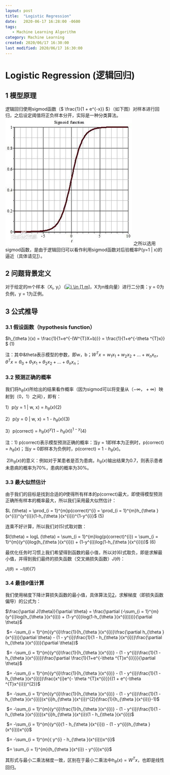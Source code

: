 ```yaml
---
layout: post
title:  "Logistic Regression"
date:   2020-06-17 16:28:00 -0600
tags:
   - Machine Learning Algorithm
category: Machine Learning
created: 2020/06/17 16:30:00
last modified: 2020/06/17 16:30:00
---
```


#  Logistic Regression (逻辑回归)

## 1 模型原理

逻辑回归使用sigmod函数（$ \frac{1}{1 + e^{-x}} $）（如下图）对样本进行回归，之后设定阈值将正负样本分开，实际是一种分类算法。
![sigmod function](/_posts/sigmod_function.jpg)
之所以选用sigmod函数，是由于逻辑回归可以看作利用sigmod函数对后验概率P(y=1 | x)的逼近（具体请见[1](https://blog.csdn.net/qq_19645269/article/details/79551576)）。

## 2 问题背景定义

对于给定的m个样本（X<sub>i</sub>, y<sub>i</sub>）（<a href="https://www.codecogs.com/eqnedit.php?latex=i&space;\in&space;[1,m]" target="_blank"><img src="https://latex.codecogs.com/gif.latex?i&space;\in&space;[1,m]" title="i \in [1,m]" /></a>，X为n维向量）进行二分类：y = 0为负例，y = 1为正例。

## 3 公式推导

### 3.1 假设函数（hypothesis function）

$h_{\theta }(x) = \frac{1}{1+e^{-(W^{T}X+b)}} = \frac{1}{1+e^{-\theta ^{T}x}}​$ 	          (1)

注：其中&theta表示模型的参数，即w，b；$W^{T}x = w_{1}x_{1} + w_{2}x_{2} + ... + w_{n}x_{n}$，$\theta^{T}x = \theta_{0} + \theta_{1}x_{1} + \theta_{2}x_{2} + ... + \theta_{n}x_{n}$；

### 3.2 预测正确的概率

我们将$h_{\theta }(x)$所给出的结果看作概率（因为sigmod可以将变量从（$-\infty，+\infty$）映射到（0，1）之间），即有：

1）p(y = 1 | w, x) = $h_{\theta }(x)​$	        	   (2)

2）p(y = 0 | w, x) = 1 - $h_{\theta }(x)​$	   	   (3)

3）p(correct) = $h_{\theta }(x)^{y}(1-h_{\theta }(x))^{1-y}​$       (4)

注：1) p(correct)表示模型预测正确的概率：当y = 1即样本为正例时，p(correct) = $h_{\theta }(x)$；当y = 0即样本为负例时，p(correct) = 1 - $h_{\theta }(x)$。

​       2)$h_{\theta }(x)$的意义：例如对于某患者是否为患病，$h_{\theta }(x)$输出结果为0.7，则表示患者未患病的概率为70%，患病的概率为30%。

### 3.3 最大似然估计

由于我们的目标是找到合适的$\theta$使得所有样本的p(correct)最大，即使得模型预测正确所有样本的概率最大，所以我们采用最大似然估计：

$L (\theta) = \prod_{i = 1}^{m}p(correct)^{i} = \prod_{i = 1}^{m}h_{\theta }(x^{i})^{y^{i}}(1-h_{\theta }(x^{i}))^{1-y^{i}}$							    (5)

连乘不好计算，所以我们对(5)式取对数：

$l(\theta) = logL (\theta) = \sum_{i = 1}^{m}log(p(correct)^{i}) = \sum_{i = 1}^{m}(y^{i}log(h_{\theta }(x^{i})) + (1-y^{i})log(1-h_{\theta }(x^{i})))​$	(6)

最优化任务时习惯上我们希望得到函数的最小值，所以对(6)式取负，即是求解最小值，并得到我们最终的损失函数（交叉熵损失函数）$J(\theta)​$：

$J(\theta) = -l(\theta)​$	            			 (7)

### 3.4 最佳$\theta$值计算

我们使用梯度下降计算损失函数的最小值，具体算法见[2](https://en.wikipedia.org/wiki/Gradient_descent)，求解梯度（即损失函数偏导）的公式为：

$\frac{\partial J(\theta)}{\partial \theta} = \frac{\partial (-\sum_{i = 1}^{m}(y^{i}log(h_{\theta }(x^{i})) + (1-y^{i})log(1-h_{\theta }(x^{i}))))}{\partial \theta}​$

​         $= -\sum_{i = 1}^{m}(y^{i}\frac{1}{h_{\theta }(x^{i})}\frac{\partial h_{\theta }(x^{i})}{\partial \theta} - (1 - y^{i})\frac{1}{1 - h_{\theta }(x^{i})}\frac{\partial h_{\theta }(x^{i})}{\partial \theta})​$

​         $= -\sum_{i = 1}^{m}(y^{i}\frac{1}{h_{\theta }(x^{i})} - (1 - y^{i})\frac{1}{1 - h_{\theta }(x^{i})})\frac{\partial \frac{1}{1+e^{-\theta ^{T}x^{i}}}}{\partial \theta}​$

​         $= -\sum_{i = 1}^{m}(y^{i}\frac{1}{h_{\theta }(x^{i})} - (1 - y^{i})\frac{1}{1 - h_{\theta }(x^{i})})\frac{x^{i}e^{- \theta ^{T}x^{i}}}{(1 + e^{-\theta ^{T}x^{i}})^{2}}​$

​         $= -\sum_{i = 1}^{m}(y^{i}\frac{1}{h_{\theta }(x^{i})} - (1 - y^{i})\frac{1}{1 - h_{\theta }(x^{i})})x^{i}h_{\theta }(x^{i})^{2}(\frac{1}{h_{\theta }(x^{i})}-1)$

​        $= -\sum_{i = 1}^{m}(y^{i}\frac{1}{h_{\theta }(x^{i})} - (1 - y^{i})\frac{1}{1 - h_{\theta }(x^{i})})x^{i}h_{\theta }(x^{i})(1 - h_{\theta }(x^{i}))$

​        $= -\sum_{i = 1}^{m}(y^{i}(1 - h_{\theta }(x^{i})) - (1 - y^{i})h_{\theta }(x^{i}))x^{i}$

​        $= -\sum_{i = 1}^{m}( y^{i} - h_{\theta }(x^{i}))x^{i}​$

​        $= \sum_{i = 1}^{m}(h_{\theta }(x^{i}) - y^{i})x^{i}​$

其形式与最小二乘法梯度一致，区别在于最小二乘法中$h_{\theta }(x) = W^{T}x​$，也即是线性回归。
